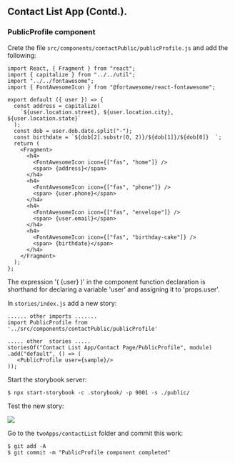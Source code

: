 ## Contact List App (Contd.).

### PublicProfile component

Crete the file `src/components/contactPublic/publicProfile.js` and add the following:
~~~
import React, { Fragment } from "react";
import { capitalize } from "../../util";
import "../../fontawesome";
import { FontAwesomeIcon } from "@fortawesome/react-fontawesome";

export default ({ user }) => {
  const address = capitalize(
    `${user.location.street}, ${user.location.city}, ${user.location.state}`
  );
  const dob = user.dob.date.split("-");
  const birthdate = `${dob[2].substr(0, 2)}/${dob[1]}/${dob[0]}  `;
  return (
    <Fragment>
      <h4>
        <FontAwesomeIcon icon={["fas", "home"]} />
        <span> {address}</span>
      </h4>
      <h4>
        <FontAwesomeIcon icon={["fas", "phone"]} />
        <span> {user.phone}</span>
      </h4>
      <h4>
        <FontAwesomeIcon icon={["fas", "envelope"]} />
        <span> {user.email}</span>
      </h4>
      <h4>
        <FontAwesomeIcon icon={["fas", "birthday-cake"]} />
        <span> {birthdate}</span>
      </h4>
    </Fragment>
  );
};
~~~
The expression '( {user} )' in the component function declaration is shorthand for declaring a variable 'user' and assigning it to 'props.user'.

In `stories/index.js` add a new story:

~~~
...... other imports .......
import PublicProfile from '../src/components/contactPublic/publicProfile'

..... other  stories .....
storiesOf("Contact List App/Contact Page/PublicProfile", module)
.add("default", () => ( 
   <PublicProfile user={sample}/>
));
~~~
Start the storybook server:
~~~
$ npx start-storybook -c .storybook/ -p 9001 -s ./public/
~~~
Test the new story:

![][story1]

Go to the `twoApps/contactList` folder and commit this work:
~~~
$ git add -A
$ git commit -m "PublicProfile component completed"
~~~
[story1]: ./img/story1.png
